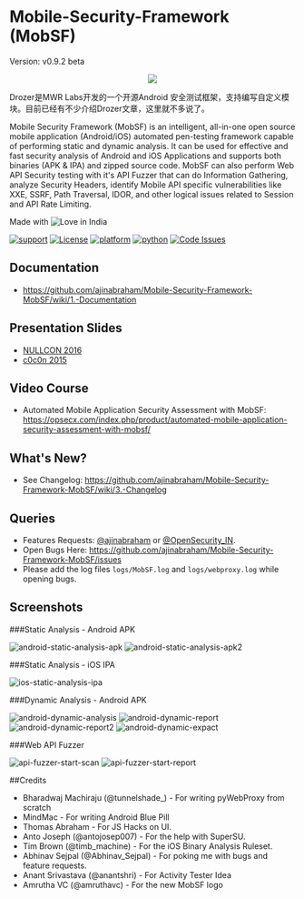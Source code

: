 # Mobile-Security-Framework (MobSF)
Version: v0.9.2 beta
<p align="center">
  <img src="https://cloud.githubusercontent.com/assets/4301109/14958530/d5fb36ac-10a8-11e6-93b9-8859fd0158b6.png">
</p>

Drozer是MWR Labs开发的一个开源Android 安全测试框架，支持编写自定义模块。目前已经有不少介绍Drozer文章，这里就不多说了。 

Mobile Security Framework (MobSF) is an intelligent, all-in-one open source mobile application (Android/iOS) automated pen-testing framework capable of performing static and dynamic analysis. It can be used for effective and fast security analysis of Android and iOS Applications and supports both binaries (APK &amp; IPA) and zipped source code. MobSF can also perform Web API Security testing with it's API Fuzzer that can do Information Gathering, analyze Security Headers, identify Mobile API specific vulnerabilities like XXE, SSRF, Path Traversal, IDOR, and other logical issues related to Session and API Rate Limiting.

Made with <img src="https://cloud.githubusercontent.com/assets/4301109/16754758/82e3a63c-4813-11e6-9430-6015d98aeaab.png" alt="Love"> in India

[![support](https://baikal.io/badges/ajinabraham/mobsf)](https://baikal.io/ajinabraham/mobsf) [![License](https://img.shields.io/:license-gpl3-blue.svg)](https://www.gnu.org/licenses/gpl-3.0.html)
[![platform](https://img.shields.io/badge/platform-osx%2Flinux%2Fwindows-green.svg)](https://github.com/ajinabraham/Mobile-Security-Framework-MobSF/)
[![python](https://img.shields.io/badge/python-2.7-blue.svg)](https://www.python.org/downloads/)
[![Code Issues](https://www.quantifiedcode.com/api/v1/project/d49e36d69236411bb854214737f6dfa1/badge.svg)](https://www.quantifiedcode.com/app/project/d49e36d69236411bb854214737f6dfa1)

## Documentation
* https://github.com/ajinabraham/Mobile-Security-Framework-MobSF/wiki/1.-Documentation

## Presentation Slides
* [NULLCON 2016](https://www.slideshare.net/ajin25/nullcon-goa-2016-automated-mobile-application-security-testing-with-mobile-security-framework-mobsf)
* [c0c0n 2015](https://www.slideshare.net/ajin25/automated-security-analysis-of-android-ios-applications-with-mobile-security-framework-c0c0n-2015)

## Video Course
* Automated Mobile Application Security Assessment with MobSF: https://opsecx.com/index.php/product/automated-mobile-application-security-assessment-with-mobsf/

## What's New?
* See Changelog: https://github.com/ajinabraham/Mobile-Security-Framework-MobSF/wiki/3.-Changelog

## Queries

* Features Requests: [@ajinabraham](https://twitter.com/ajinabraham) or [@OpenSecurity_IN](https://twitter.com/OpenSecurity_IN). 
* Open Bugs Here:  https://github.com/ajinabraham/Mobile-Security-Framework-MobSF/issues
* Please add the log files `logs/MobSF.log` and `logs/webproxy.log` while opening bugs.

## Screenshots

###Static Analysis - Android APK 

![android-static-analysis-apk](https://cloud.githubusercontent.com/assets/4301109/13614857/7a39189c-e598-11e5-90ff-6357b6c320bd.png)
![android-static-analysis-apk2](https://cloud.githubusercontent.com/assets/4301109/13614896/b7b7b53e-e598-11e5-84b5-e69c56c230a3.png)

###Static Analysis - iOS IPA

![ios-static-analysis-ipa](https://cloud.githubusercontent.com/assets/4301109/13614950/e8174ac8-e598-11e5-8e03-d40ad7d9e5a4.png)

###Dynamic Analysis - Android APK

![android-dynamic-analysis](https://cloud.githubusercontent.com/assets/4301109/13615043/6fe62028-e599-11e5-9c50-e44adbba114a.png)
![android-dynamic-report](https://cloud.githubusercontent.com/assets/4301109/13615800/104cc424-e59d-11e5-9a98-2e3b2aff7222.png)
![android-dynamic-report2](https://cloud.githubusercontent.com/assets/4301109/13615767/f04e5c1e-e59c-11e5-9ad1-b31598024ad4.png)
![android-dynamic-expact](https://cloud.githubusercontent.com/assets/4301109/13615882/6f4d9f16-e59d-11e5-9ec9-3b4c47e37389.png)

###Web API Fuzzer

![api-fuzzer-start-scan](https://cloud.githubusercontent.com/assets/4301109/13615144/e992ecda-e599-11e5-88d5-e7c310980b62.png)
![api-fuzzer-start-report](https://cloud.githubusercontent.com/assets/4301109/13615236/5d8df210-e59a-11e5-827a-ccf642e96609.png)

##Credits

* Bharadwaj Machiraju (@tunnelshade_) - For writing pyWebProxy from scratch
* MindMac - For writing Android Blue Pill
* Thomas Abraham - For JS Hacks on UI.
* Anto Joseph (@antojosep007) - For the help with SuperSU.
* Tim Brown (@timb_machine) - For the iOS Binary Analysis Ruleset.
* Abhinav Sejpal (@Abhinav_Sejpal) - For poking me with bugs and feature requests.
* Anant Srivastava (@anantshri) - For Activity Tester Idea
* Amrutha VC (@amruthavc) - For the new MobSF logo
